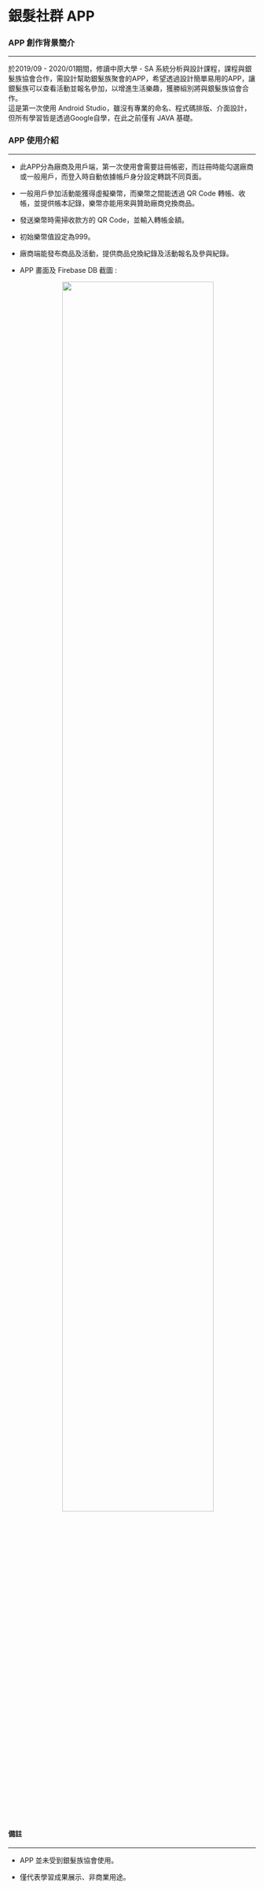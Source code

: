 # 銀髮社群 APP

### APP 創作背景簡介

<hr>

<div aligh=center>   於2019/09 - 2020/01期間，修讀中原大學 - SA 系統分析與設計課程，課程與銀髮族協會合作，需設計幫助銀髮族聚會的APP，希望透過設計簡單易用的APP，讓銀髮族可以查看活動並報名參加，以增進生活樂趣，獲勝組別將與銀髮族協會合作。<br>
   這是第一次使用 Android Studio，雖沒有專業的命名、程式碼排版、介面設計，但所有學習皆是透過Google自學，在此之前僅有 JAVA 基礎。</div>

### APP 使用介紹

<hr>

* 此APP分為廠商及用戶端，第一次使用會需要註冊帳密，而註冊時能勾選廠商或一般用戶，而登入時自動依據帳戶身分設定轉跳不同頁面。

* 一般用戶參加活動能獲得虛擬樂幣，而樂幣之間能透過 QR Code 轉帳、收帳，並提供帳本記錄，樂幣亦能用來與贊助廠商兌換商品。

* 發送樂幣時需掃收款方的 QR Code，並輸入轉帳金額。

* 初始樂幣值設定為999。

* 廠商端能發布商品及活動，提供商品兌換紀錄及活動報名及參與紀錄。

 * APP 畫面及 Firebase DB 截圖 : <br>
   <div align=center><img src="https://github.com/waltchensh/Android_ElderApp/blob/master/elderapp-login.png" width="80%"></div>

#### 備註

<hr>

* APP 並未受到銀髮族協會使用。

* 僅代表學習成果展示、非商業用途。


